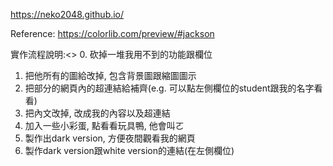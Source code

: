 https://neko2048.github.io/

Reference: https://colorlib.com/preview/#jackson

實作流程說明:<>
0. 砍掉一堆我用不到的功能跟欄位
1. 把他所有的圖給改掉, 包含背景圖跟縮圖圖示
2. 把部分的網頁內的超連結給補齊(e.g. 可以點左側欄位的student跟我的名字看看)
3. 把內文改掉, 改成我的內容以及超連結
4. 加入一些小彩蛋, 點看看玩具鴨, 他會叫ㄛ
5. 製作出dark version, 方便夜間觀看我的網頁
6. 製作dark version跟white version的連結(在左側欄位)
